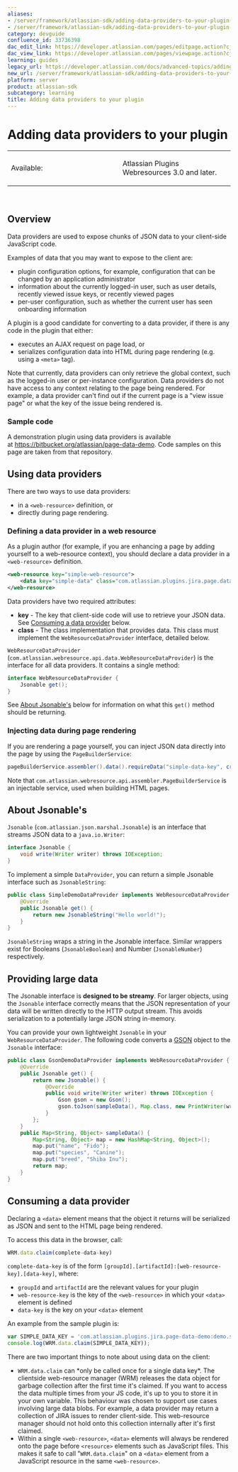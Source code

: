 ```yaml
---
aliases:
- /server/framework/atlassian-sdk/adding-data-providers-to-your-plugin-33736398.html
- /server/framework/atlassian-sdk/adding-data-providers-to-your-plugin-33736398.md
category: devguide
confluence_id: 33736398
dac_edit_link: https://developer.atlassian.com/pages/editpage.action?cjm=wozere&pageId=33736398
dac_view_link: https://developer.atlassian.com/pages/viewpage.action?cjm=wozere&pageId=33736398
learning: guides
legacy_url: https://developer.atlassian.com/docs/advanced-topics/adding-data-providers-to-your-plugin
new_url: /server/framework/atlassian-sdk/adding-data-providers-to-your-plugin
platform: server
product: atlassian-sdk
subcategory: learning
title: Adding data providers to your plugin
---
```

# Adding data providers to your plugin

<table>
<colgroup>
<col style="width: 50%" />
<col style="width: 50%" />
</colgroup>
<tbody>
<tr class="odd">
<td><p>Available:</p></td>
<td><p>Atlassian Plugins Webresources 3.0 and later.</p></td>
</tr>
</tbody>
</table>

 

## Overview

Data providers are used to expose chunks of JSON data to your client-side JavaScript code.

Examples of data that you may want to expose to the client are:

-   plugin configuration options, for example, configuration that can be changed by an application administrator
-   information about the currently logged-in user, such as user details, recently viewed issue keys, or recently viewed pages
-   per-user configuration, such as whether the current user has seen onboarding information

A plugin is a good candidate for converting to a data provider, if there is any code in the plugin that either:

-   executes an AJAX request on page load, or
-   serializes configuration data into HTML during page rendering (e.g. using a `<meta>` tag).

Note that currently, data providers can only retrieve the global context, such as the logged-in user or per-instance configuration. Data providers do not have access to any context relating to the page being rendered. For example, a data provider can't find out if the current page is a "view issue page" or what the key of the issue being rendered is.

### Sample code

A demonstration plugin using data providers is available at <a href="https://bitbucket.org/atlassian/page-data-demo" class="uri external-link">https://bitbucket.org/atlassian/page-data-demo</a>. Code samples on this page are taken from that repository.

## Using data providers

There are two ways to use data providers:

-   in a `<web-resource>` definition, or
-   directly during page rendering.

### Defining a data provider in a web resource

As a plugin author (for example, if you are enhancing a page by adding yourself to a web-resource context), you should declare a data provider in a `<web-resource>` definition.

``` xml
<web-resource key="simple-web-resource">
    <data key="simple-data" class="com.atlassian.plugins.jira.page.data.demo.SimpleDemoDataProvider" />
</web-resource>
```

Data providers have two required attributes:

-   **key** - The key that client-side code will use to retrieve your JSON data. See [Consuming a data provider](#consuming-a-data-provider) below.
-   **class** - The class implementation that provides data. This class must implement the `WebResourceDataProvider` interface, detailed below.

`WebResourceDataProvider` (`com.atlassian.webresource.api.data.WebResourceDataProvider`) is the interface for all data providers. It contains a single method:

``` java
interface WebResourceDataProvider {
    Jsonable get();
}
```

See [About Jsonable's](#about-jsonable's) below for information on what this `get()` method should be returning.

### Injecting data during page rendering

If you are rendering a page yourself, you can inject JSON data directly into the page by using the `PageBuilderService`:

``` java
pageBuilderService.assembler().data().requireData("simple-data-key", createSimpleJsonable());
```

Note that `com.atlassian.webresource.api.assembler.PageBuilderService` is an injectable service, used when building HTML pages.

## About Jsonable's

`Jsonable` (`com.atlassian.json.marshal.Jsonable`) is an interface that streams JSON data to a `java.io.Writer`:

``` java
interface Jsonable {
    void write(Writer writer) throws IOException;
}
```

To implement a simple `DataProvider`, you can return a simple Jsonable interface such as `JsonableString`:

``` java
public class SimpleDemoDataProvider implements WebResourceDataProvider {
    @Override
    public Jsonable get() {
        return new JsonableString("Hello world!");
    }
}
```

`JsonableString` wraps a string in the Jsonable interface. Similar wrappers exist for Booleans (`JsonableBoolean`) and Number (`JsonableNumber`) respectively.

## Providing large data

The Jsonable interface is **designed to be streamy**. For larger objects, using the `Jsonable` interface correctly means that the JSON representation of your data will be written directly to the HTTP output stream. This avoids serialization to a potentially large JSON string in-memory.

You can provide your own lightweight `Jsonable` in your `WebResourceDataProvider`. The following code converts a <a href="https://code.google.com/p/google-gson/" class="external-link">GSON</a> object to the `Jsonable` interface:

``` java
public class GsonDemoDataProvider implements WebResourceDataProvider {
    @Override
    public Jsonable get() {
        return new Jsonable() {
            @Override
            public void write(Writer writer) throws IOException {
                Gson gson = new Gson();
                gson.toJson(sampleData(), Map.class, new PrintWriter(writer));
            }
        };
    }
    public Map<String, Object> sampleData() {
        Map<String, Object> map = new HashMap<String, Object>();
        map.put("name", "Fido");
        map.put("species", "Canine");
        map.put("breed", "Shiba Inu");
        return map;
    }
}
```

## Consuming a data provider

Declaring a `<data>` element means that the object it returns will be serialized as JSON and sent to the HTML page being rendered.

To access this data in the browser, call:

``` javascript
WRM.data.claim(complete-data-key)
```

`complete-data-key` is of the form `[groupId].[artifactId]:[web-resource-key].[data-key]`, where:

-   `groupId` and `artifactId` are the relevant values for your plugin
-   `web-resource-key` is the key of the `<web-resource>` in which your `<data>` element is defined
-   `data-key` is the key on your `<data>` element

An example from the sample plugin is:

``` javascript
var SIMPLE_DATA_KEY = 'com.atlassian.plugins.jira.page-data-demo:demo.simple-data';
console.log(WRM.data.claim(SIMPLE_DATA_KEY));
```

There are two important things to note about using data on the client:

-   `WRM.data.claim` can \*only be called once for a single data key\*. The clientside web-resource manager (WRM) releases the data object for garbage collection after the first time it's claimed. If you want to access the data multiple times from your JS code, it's up to you to store it in your own variable. This behaviour was chosen to support use cases involving large data blobs. For example, a data provider may return a collection of JIRA issues to render client-side. This web-resource manager should not hold onto this collection internally after it's first claimed.
-   Within a single `<web-resource>`, `<data>` elements will always be rendered onto the page before `<resource>` elements such as JavaScript files. This makes it safe to call "`WRM.data.claim`" on a `<data>` element from a JavaScript resource in the same `<web-resource>`.



















































































































































































































































































































